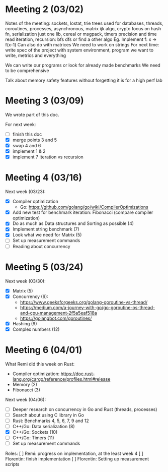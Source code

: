 # Meeting 2 (03/02)

Notes of the meeting:
sockets, Iostat, trie trees used for databases, threads, coroutines, processes, asynchronous, matrix ijk algo, crypto focus on hash fn, serialization just one lib, cereal or msgpack, timers precision and time read
iteration, recursion: bfs dfs or find a other algo
Eg. Implement f: x -> f(x-1)
Can also do with matrices
We need to work on strings
For next time: write spec of the project with system environment, program we want to write, metrics and everything

We can write our programs or look for already made benchmarks
We need to be comprehensive

Talk about memory safety features without forgetting it is for a high perf lab

# Meeting 3 (03/09)

We wrote part of this doc.

For next week:
- [ ] finish this doc
- [x] merge points 3 and 5
- [x] swap 4 and 6
- [x] implement 1 & 2
- [x] implement 7 Iteration vs recursion

# Meeting 4 (03/16)

Next week (03/23):

- [x] Compiler optimization
    - Go: https://github.com/golang/go/wiki/CompilerOptimizations
- [x] Add new test for benchmark iteration: Fibonacci (compare compiler optimization)
- [x] Do as much as Data structures and Sorting as possible (4)
- [x] Implement string benchmark (7)
- [x] Look what we need for Matrix (5)
- [ ] Set up measurement commands
- [ ] Reading about concurrency

# Meeting 5 (03/24)

Next week (03/30):

- [x] Matrix (5)
- [x] Concurrency (6):
    - https://www.geeksforgeeks.org/golang-goroutine-vs-thread/
    - https://medium.com/a-journey-with-go/go-goroutine-os-thread-and-cpu-management-2f5a5eaf518a
    - https://golangbot.com/goroutines/
- [x] Hashing (9)
- [x] Complex numbers (12)

# Meeting 6 (04/01)

What Remi did this week on Rust:
- Compiler optimization: https://doc.rust-lang.org/cargo/reference/profiles.html#release
- Memory (2)
- Fibonacci (3)

Next week (04/06):
- [ ] Deeper research on concurrency in Go and Rust (threads, processes)
- [ ] Search about using C library in Go
- [ ] Rust: Benchmarks 4, 5, 6, 7, 9 and 12
- [ ] C++/Go: Data serialization (8)
- [x] C++/Go: Sockets (10)
- [ ] C++/Go: Timers (11)
- [ ] Set up measurement commands

Roles:
[ ] Remi: progress on implementation, at the least week 4
[ ] Florentin: finish implementation
[ ] Florentin: Setting up measurement scripts
